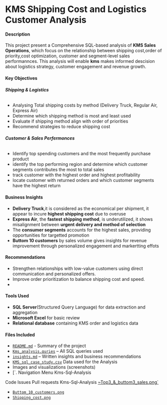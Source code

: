 # KMS Shipping Cost and Logistics Customer Analysis
#### **Description**
This project present a Comprehensive SQL-based analysis of **KMS Sales Operations**, which focus on the relationship between shipping cost,order of priority,cost optimization, customer and  segment-level sales performannces.
This analysis will enable **kms** makes informed descision about logistics strategy, customer engagement and revenue growth.

#### **Key Objectives**
###### **Shipping & Logistics**
* Analysing Total shipping costs by method (Delivery Truck, Regular Air, Express Air)
* Determine which shipping method is most and least used
* Evaluate if shipping method align with order of priorities
* Recommend strategies to reduce shipping cost
###### **Customer & Sales Perfermonces**
* Identify top spending customers and the most frequently purchase product
* identify the top performing region and determine which customer segments contributes the most to total sales
* track customer with the highest order and highest profitability
* locate customer with returned orders and which customer segments have the highest return
#### **Business Insights**
* **Delivery Truck**,it is considered as the economical per shipment, it appear to incure **highest shipping cost** due to overuse
* **Express Air**, the **fastest shipping method**, is underutilized, it shows misalignment between **urgent delivery and method of selection**
* The **consumer segments** accounts for the highest sales, providing opportunities for targetted promotion
*  **Buttom 10 customers** by sales volume gives insights for revenue improvement through personalized engagement and markertting effots

#### **Recommendations**
- Strengthen relationships with low-value customers using direct communication and personalized offers.
- Improve order prioritization to balance shipping cost and speed.
- 
####  Tools Used
* **SQL Server**(Structured Query Language) for data extraction and aggregation
* **Microsoft Excel** for basic review
* **Relational database** containing KMS order and logistics data

 #### Files Included
* [`README.md`](README.md) - Summary of the project
* [`Kms_analysis.quries`](Kms_analysis.quries) – All SQL queries used
* [`insights.md`](insights.md) – Written insights and business recommendations
* [`KMS_sql_case_study.csv`](`KMS_sql_case_study.csv) Data used for the Analysis
* Images and visualizations (screenshots)
* [`.
Navigation Menu
Kms-Sql-Analysis

Code
Issues
Pull requests
Kms-Sql-Analysis
[~Top3_&_buttom3_sales.png`](Top3_&_buttom3_sales.png)
* [`Buttom_10_customers.png`](Buttom_10_customers.png.png)
* [`Shipping_cost.png`](Shipping_cost.png) 



